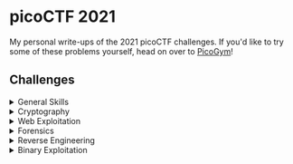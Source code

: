 # picoCTF 2021
My personal write-ups of the 2021 picoCTF challenges.
If you'd like to try some of these problems yourself, head on over to [PicoGym](https://play.picoctf.org/practice)!

## Challenges

<details>

<summary>General Skills</summary>

| Title | Points | Solved | 
| ----- | :----: | :----: |
| [Obedient Cat](./General%20Skills/Obedient%20Cat/) | 5 | &check; |
| [Python Wrangling](./General%20Skills/Python%20Wrangling/) | 10 | &check; |
| [Wave a flag](./General%20Skills/Waving%20Flag/) | 10 | &check; |
| [Nice netcat...](./General%20Skills/Nice%20netcat/) | 15 | &check; |
| [Static ain't always noise](./General%20Skills/Static%20ain't%20always%20noise/) | 20 | &check; |
| [Tab, Tab, Attack](./General%20Skills/Tab%2C%20Tab%2C%20Attack/) | 20 | &check; |
| [Magikarp Ground Mission](./General%20Skills/Magikarp%20Ground%20Mission/) | 30 | 

</details>

<details>

<summary>Cryptography</summary>

| Title | Points | Solved | 
| ----- | :----: | :----: |
| [Mod 26](./Cryptography/Mod%2026/) | 10 | &check; |
| [Mind your Ps and Qs](./Cryptography/Mind%20your%20Ps%20and%20Qs/) | 20 | &check; |
| [New Caesar](./Cryptography/New%20Caesar/) | 60 | 
| [Dachshund Attacks](./Cryptography/Dachshund%20Attacks/) | 80 | 
| [Pixelated](./Cryptography/Pixelated/) | 100 | 
| [Play Nice](./Cryptography/Play%20Nice/) | 110 | 
| [It is my Birthday 2](./Cryptography/It%20is%20my%20Birthday%202/) | 170 | 
| [New Vignere](./Cryptography/New%20Vignere/) | 300 | 

</details>

<details>

<summary>Web Exploitation</summary>

| Title | Points | Solved | 
| ----- | :----: | :----: |
| [Ancient History](./Web%20Exploitation/Ancient%20History/) | 10 | 
| [GET aHEAD](./Web%20Exploitation/Get%20aHead/) | 20 | &check; |
| [Cookies](./Web%20Exploitation/Cookies/) | 40 | 
| [Scavenger Hunt](./Web%20Exploitation/Scavenger%20Hunt/) | 50 | 
| [Some Assembly Required 1](./Web%20Exploitation/Some%20Assembly%20Required%201/) | 70 | 
| [It is my Birthday](./Web%20Exploitation/It%20is%20my%20Birthday/) | 100 | 
| [Who are you?](./Web%20Exploitation/Who%20are%20you/) | 100 | 
| [Most Cookies](./Web%20Exploitation/Most%20Cookies/) | 150 | 

</details>

<details>

<summary>Forensics</summary>

| Title | Points | Solved | 
| ----- | :----: | :----: |
| [information](./Forensics/information/) | 10 | &check; |
| [Weird File](./Forensics/Weird%20File/) | 20 | 
| [Matryoshka doll](./Forensics/Matryoshka%20doll/) | 30 | 
| [tunn3l v1s10n](./Forensics/tunn3l%20v1s10n/) | 40 | 
| [Wireshark doo dooo do doo...](./Forensics/Wireshark%20doo%20dooo%20do%20doo/) | 50 | 
| [MacroHard WeakEdge](./Forensics/MacroHard%20WeakEdge/) | 60 | 
| [Trivial Flag Transfer Protocol](./Forensics/Trivial%20Flag%20Transfer%20Protocol/) | 90 | 
| [Disk, disk, sleuth!](./Forensics/Disk%2C%20disk%2C%20sleuth!/Disk%2C%20disk%2C%20sleuth!.md) | 110 | 
| [Milkslap](./Forensics/Milkslap/) | 120 | 
| [Disk, disk, sleuth! II](./Forensics/Disk%2C%20disk%2C%20sleuth!%20II/Disk%2C%20disk%2C%20sleuth!%20II.md) | 130 | 

</details>

<details>

<summary>Reverse Engineering</summary>

| Title | Points | Solved | 
| ----- | :----: | :----: |
| [Transformation](./Reverse%20Engineering/Transformation/) | 20 | &check; |
| [keygenme-py](./Reverse%20Engineering/keygenme-py/keygenme-py.md) | 30 | &check; |
| [crackme-py](./Reverse%20Engineering/crackme-py/crackme-py.md) | 30 | &check; |
| [speeds and feeds](./Reverse%20Engineering/speeds%20and%20feeds/) | 50 | 
| [Shop](./Reverse%20Engineering/Shop/) | 50 | 

</details>

<details>

<summary>Binary Exploitation</summary>

| Title | Points | Solved | 
| ----- | :----: | :----: |
| [Stonks](./Binary%20Exploitation/Stonks/) | 20 | &check; |
| [What's your input](./Binary%20Exploitation/What's%20your%20input/What's%20your%20input.md) | 50 | 

</details>
